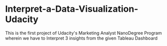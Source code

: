# Interpret-a-Data-Visualization-Udacity
This is the first project of Udacity's Marketing Analyst NanoDegree Program wherein we have to Interpret 3 insights from the given Tableau Dashboard
